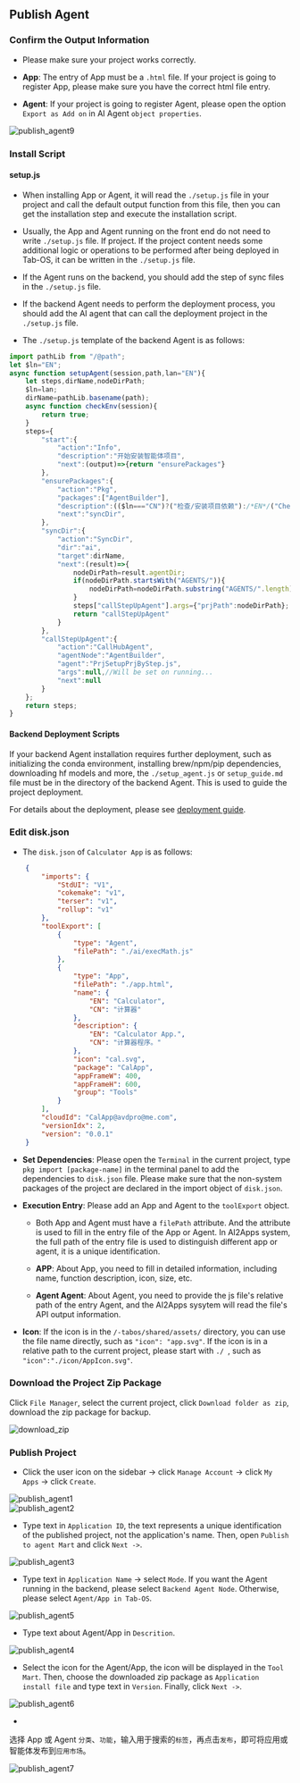 ## Publish Agent

### Confirm the Output Information

- Please make sure your project works correctly.

- **App**: The entry of App must be a `.html` file. If your project is going to register App, please make sure you have the correct html file entry.

- **Agent**: If your project is going to register Agent, please open the option `Export as Add on` in AI Agent `object properties`.

<div><img src="../assets/publish_agent9.jpg" alt="publish_agent9" /></div>

### Install Script 

#### setup.js

- When installing App or Agent, it will read the `./setup.js` file in your project and call the default output function from this file, then you can get the installation step and execute the installation script.

- Usually, the App and Agent running on the front end do not need to write `./setup.js` file. If project. If the project content needs some additional logic or operations to be performed after being deployed in Tab-OS, it can be written in the `./setup.js` file.

- If the Agent runs on the backend, you should add the step of sync files in the `./setup.js` file.

- If the backend Agent needs to perform the deployment process, you should add the AI agent that can call the deployment project in the `./setup.js` file.

-  The `./setup.js` template of the backend Agent is as follows:

```js
import pathLib from "/@path";
let $ln="EN";
async function setupAgent(session,path,lan="EN"){
	let steps,dirName,nodeDirPath;
	$ln=lan;
	dirName=pathLib.basename(path);
	async function checkEnv(session){
		return true;
	}
	steps={
		"start":{
			"action":"Info",
			"description":"开始安装智能体项目",
			"next":(output)=>{return "ensurePackages"}
		},
		"ensurePackages":{
			"action":"Pkg",
			"packages":["AgentBuilder"],
			"description":(($ln==="CN")?("检查/安装项目依赖"):/*EN*/("Check/Install project dependencies")),
			"next":"syncDir",
		},
		"syncDir":{
			"action":"SyncDir",
			"dir":"ai",
			"target":dirName,
			"next":(result)=>{
				nodeDirPath=result.agentDir;
				if(nodeDirPath.startsWith("AGENTS/")){
					nodeDirPath=nodeDirPath.substring("AGENTS/".length);
				}
				steps["callStepUpAgent"].args={"prjPath":nodeDirPath};
				return "callStepUpAgent"
			}
		},
		"callStepUpAgent":{
			"action":"CallHubAgent",
			"agentNode":"AgentBuilder",
			"agent":"PrjSetupPrjByStep.js",
			"args":null,//Will be set on running...
			"next":null
		}
	};
	return steps;
}
```

#### Backend Deployment Scripts

If your backend Agent installation requires further deployment, such as initializing the conda environment, installing brew/npm/pip dependencies, downloading hf models and more, the `./setup_agent.js` or `setup_guide.md` file must be in the directory of the backend Agent. This is used to guide the project deployment. 

For details about the deployment, please see [deployment guide]().

### Edit disk.json

- The `disk.json` of `Calculator App` is as follows:

```json
	{
		"imports": {
			"StdUI": "V1",
			"cokemake": "v1",
			"terser": "v1",
			"rollup": "v1"
		},
		"toolExport": [
			{
				"type": "Agent",
				"filePath": "./ai/execMath.js"
			},
			{
				"type": "App",
				"filePath": "./app.html",
				"name": {
					"EN": "Calculator",
					"CN": "计算器"
				},
				"description": {
					"EN": "Calculator App.",
					"CN": "计算器程序。"
				},
				"icon": "cal.svg",
				"package": "CalApp",
				"appFrameW": 400,
				"appFrameH": 600,
				"group": "Tools"
			}
		],
		"cloudId": "CalApp@avdpro@me.com",
		"versionIdx": 2,
		"version": "0.0.1"
	}
```

- **Set Dependencies**: Please open the `Terminal` in the current project, type `pkg import [package-name]` in the terminal panel to add the dependencies to `disk.json` file. Please make sure that the non-system packages of the project are declared in the import object of `disk.json`.

- **Execution Entry**: Please add an App and Agent to the `toolExport` object.

    - Both App and Agent must have a `filePath` attribute. And the attribute is used to fill in the entry file of the App or Agent. In AI2Apps system, the full path of the entry file is used to distinguish different app or agent, it is a unique identification.

    - **APP**: About App, you need to fill in detailed information, including name, function description, icon, size, etc.

    - **Agent Agent**: About Agent, you need to provide the js file's relative  path of the entry Agent, and the AI2Apps sysytem will read the file's API output information.

- **Icon**: If the icon is in the `/-tabos/shared/assets/` directory, you can use the file name directly, such as `"icon": "app.svg"`. If the icon is in a relative path to the current project, please start with `./ `, such as `"icon":"./icon/AppIcon.svg"`.

### Download the Project Zip Package

Click `File Manager`, select the current project, click `Download folder as zip`, download the zip package for backup.

<img src="../assets/download_zip.jpg" alt="download_zip" />

### Publish Project

- Click the user icon on the sidebar -> click `Manage Account` -> click `My Apps` -> click `Create`.

<div><img src="../assets/publish_agent1.jpg" alt="publish_agent1" /></div>
<div><img src="../assets/publish_agent2.jpg" alt="publish_agent2" /></div>

- Type text in `Application ID`, the text represents a unique identification of the published project, not the application's name. Then, open `Publish to agent Mart` and click `Next ->`.

<div><img src="../assets/publish_agent3.jpg" alt="publish_agent3" /></div>

- Type text in `Application Name` -> select `Mode`. If you want the Agent running in the backend, please select `Backend Agent Node`. Otherwise, please select `Agent/App in Tab-OS`.

<div><img src="../assets/publish_agent5.jpg" alt="publish_agent5" /></div>

- Type text about Agent/App in `Descrition`.

<div><img src="../assets/publish_agent4.jpg" alt="publish_agent4" /></div>

- Select the icon for the Agent/App, the icon will be displayed in the `Tool Mart`. Then, choose the downloaded zip package as `Application install file` and type text in `Version`. Finally, click `Next ->`.

<div><img src="../assets/publish_agent6.jpg" alt="publish_agent6" /></div>

- 




选择 App 或 Agent `分类`、`功能`，输入用于搜索的`标签`，再点击`发布`，即可将应用或智能体发布到`应用市场`。

<div><img src="../assets/publish_agent7.jpg" alt="publish_agent7" /></div>



